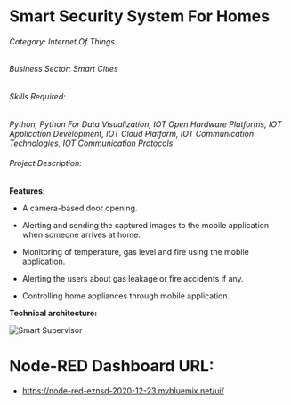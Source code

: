 # Smart Security System For Homes

###### Category: Internet Of Things
###### Business Sector: Smart Cities

###### Skills Required:
*Python, Python For Data Visualization, IOT Open Hardware Platforms, IOT Application Development, IOT Cloud Platform, IOT Communication Technologies, IOT Communication Protocols*

###### Project Description:

**Features:**


- A camera-based door opening.

- Alerting and sending the captured images to the mobile application when someone arrives at home. 

- Monitoring of temperature, gas level and fire using the mobile application.

- Alerting the users about gas leakage or fire accidents if any.

- Controlling home appliances through mobile application.

**Technical architecture:**

![Smart Supervisor](https://user-images.githubusercontent.com/29690304/103139954-068ac400-4708-11eb-92ea-f76c3600514b.png)

# Node-RED Dashboard URL:
- https://node-red-eznsd-2020-12-23.mybluemix.net/ui/
